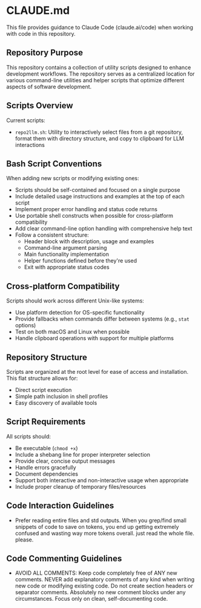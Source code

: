 # CLAUDE.md

This file provides guidance to Claude Code (claude.ai/code) when working with code in this repository.

## Repository Purpose

This repository contains a collection of utility scripts designed to enhance development workflows. The repository serves as a centralized location for various command-line utilities and helper scripts that optimize different aspects of software development.

## Scripts Overview

Current scripts:

- `repo2llm.sh`: Utility to interactively select files from a git repository, format them with directory structure, and copy to clipboard for LLM interactions

## Bash Script Conventions

When adding new scripts or modifying existing ones:

- Scripts should be self-contained and focused on a single purpose
- Include detailed usage instructions and examples at the top of each script
- Implement proper error handling and status code returns
- Use portable shell constructs when possible for cross-platform compatibility
- Add clear command-line option handling with comprehensive help text
- Follow a consistent structure:
  - Header block with description, usage and examples
  - Command-line argument parsing
  - Main functionality implementation
  - Helper functions defined before they're used
  - Exit with appropriate status codes

## Cross-platform Compatibility

Scripts should work across different Unix-like systems:

- Use platform detection for OS-specific functionality
- Provide fallbacks when commands differ between systems (e.g., `stat` options)
- Test on both macOS and Linux when possible
- Handle clipboard operations with support for multiple platforms

## Repository Structure

Scripts are organized at the root level for ease of access and installation. This flat structure allows for:

- Direct script execution
- Simple path inclusion in shell profiles
- Easy discovery of available tools

## Script Requirements

All scripts should:

- Be executable (`chmod +x`)
- Include a shebang line for proper interpreter selection
- Provide clear, concise output messages
- Handle errors gracefully
- Document dependencies
- Support both interactive and non-interactive usage when appropriate
- Include proper cleanup of temporary files/resources

## Code Interaction Guidelines

- Prefer reading entire files and std outputs. When you grep/find small snippets of code to save on tokens, you end up getting extremely confused and wasting way more tokens overall. just read the whole file. please.

## Code Commenting Guidelines

- AVOID ALL COMMENTS: Keep code completely free of ANY new comments. NEVER add explanatory comments of any kind when writing new code or modifying existing code. Do not create section headers or separator comments. Absolutely no new comment blocks under any circumstances. Focus only on clean, self-documenting code.